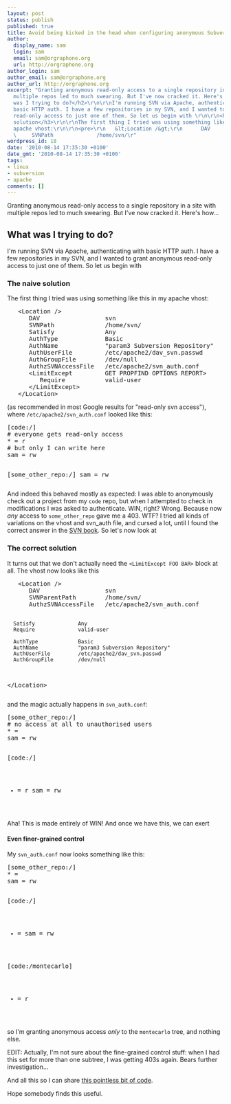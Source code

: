 ```yaml
---
layout: post
status: publish
published: true
title: Avoid being kicked in the head when configuring anonymous Subversion access
author:
  display_name: sam
  login: sam
  email: sam@orgraphone.org
  url: http://orgraphone.org
author_login: sam
author_email: sam@orgraphone.org
author_url: http://orgraphone.org
excerpt: "Granting anonymous read-only access to a single repository in a site with
  multiple repos led to much swearing. But I've now cracked it. Here's how...\r\n\r\n<h2>What
  was I trying to do?</h2>\r\n\r\nI'm running SVN via Apache, authenticating with
  basic HTTP auth. I have a few repositories in my SVN, and I wanted to grant anonymous
  read-only access to just one of them. So let us begin with \r\n\r\n<h3>The naive
  solution</h3>\r\n\r\nThe first thing I tried was using something like this in my
  apache vhost:\r\n\r\n<pre>\r\n   &lt;Location /&gt;\r\n      DAV                  svn\r\n
  \     SVNPath              /home/svn/\r"
wordpress_id: 18
date: '2010-08-14 17:35:30 +0100'
date_gmt: '2010-08-14 17:35:30 +0100'
tags:
- linux
- subversion
- apache
comments: []
---
```

<p>Granting anonymous read-only access to a single repository in a site with multiple repos led to much swearing. But I've now cracked it. Here's how...</p>
<h2>What was I trying to do?</h2>
<p>I'm running SVN via Apache, authenticating with basic HTTP auth. I have a few repositories in my SVN, and I wanted to grant anonymous read-only access to just one of them. So let us begin with </p>
<h3>The naive solution</h3>
<p>The first thing I tried was using something like this in my apache vhost:</p>
<pre>
   &lt;Location /&gt;
      DAV                  svn
      SVNPath              /home/svn/
      Satisfy              Any
      AuthType             Basic
      AuthName             "param3 Subversion Repository"
      AuthUserFile         /etc/apache2/dav_svn.passwd
      AuthGroupFile        /dev/null
      AuthzSVNAccessFile   /etc/apache2/svn_auth.conf
      &lt;LimitExcept         GET PROPFIND OPTIONS REPORT&gt;
         Require           valid-user
      &lt;/LimitExcept&gt;
   &lt;/Location&gt;
</pre>
<p>(as recommended in most Google results for "read-only svn access"), where <code>/etc/apache2/svn_auth.conf</code> looked like this:</p>
<pre>
[code:/]
# everyone gets read-only access
* = r
# but only I can write here
sam = rw

[some_other_repo:/]
sam = rw
</pre>
<p>And indeed this behaved mostly as expected: I was able to anonymously check out a project from my <code>code</code> repo, but when I attempted to check in modifications I was asked to authenticate. WIN, right? Wrong. Because now <em>any</em> access to <code>some_other_repo</code> gave me a 403. WTF? I tried all kinds of variations on the vhost and svn_auth file, and cursed a lot, until I found the correct answer in the <a href="http://svnbook.red-bean.com/en/1.0/ch06s04.html">SVN book</a>. So let's now look at</p>
<h3>The correct solution</h3>
<p>It turns out that we don't actually need the <code>&lt;LimitExcept FOO BAR&gt;</code> block at all. The vhost now looks like this</p>
<pre>
   &lt;Location /&gt;
      DAV                  svn
      SVNParentPath        /home/svn/
      AuthzSVNAccessFile   /etc/apache2/svn_auth.conf

      Satisfy              Any
      Require              valid-user

      AuthType             Basic
      AuthName             "param3 Subversion Repository"
      AuthUserFile         /etc/apache2/dav_svn.passwd
      AuthGroupFile        /dev/null
   &lt;/Location&gt;
</pre>
<p>and the magic actually happens in <code>svn_auth.conf</code>:</p>
<pre>
[some_other_repo:/]
# no access at all to unauthorised users
* =
sam = rw

[code:/]
* = r
sam = rw  
</pre>
<p>Aha! This is made entirely of WIN! And once we have this, we can exert</p>
<h4>Even finer-grained control</h4>
<p>My <code>svn_auth.conf</code> now looks something like this:</p>
<pre>
[some_other_repo:/]
* =
sam = rw

[code:/]
* =
sam = rw

[code:/montecarlo]
* = r
</pre>
<p>so I'm granting anonymous access <em>only</em> to the <code>montecarlo</code> tree, and nothing else.</p>
<p>EDIT: Actually, I'm not sure about the fine-grained control stuff: when I had this set for more than one subtree, I was getting 403s again. Bears further investigation...</p>
<p>And all this so I can share <a href="https://svn.param3.com/code/montecarlo/MonteCarlo.py">this pointless bit of code</a>.</p>
<p>Hope somebody finds this useful.</p>
